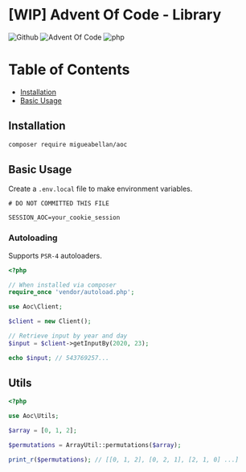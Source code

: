 # [WIP] Advent Of Code - Library

![Github](https://github.com/migueabellan/aoc/workflows/Test/badge.svg)
![Advent Of Code](https://img.shields.io/badge/Advent%20Of%20Code-library-orange?style=flat-square)
![php](https://img.shields.io/github/languages/top/migueabellan/aoc?style=flat-square)

# Table of Contents

- [Installation](#installation)
- [Basic Usage](#basic-usage)

## Installation

```sh
composer require migueabellan/aoc
```

## Basic Usage

Create a `.env.local` file to make environment variables.

```
# DO NOT COMMITTED THIS FILE

SESSION_AOC=your_cookie_session
```

### Autoloading

Supports `PSR-4` autoloaders.

```php
<?php

// When installed via composer
require_once 'vendor/autoload.php';

use Aoc\Client;

$client = new Client();

// Retrieve input by year and day
$input = $client->getInputBy(2020, 23);

echo $input; // 543769257...
```

## Utils

```php
<?php

use Aoc\Utils;

$array = [0, 1, 2];

$permutations = ArrayUtil::permutations($array);

print_r($permutations); // [[0, 1, 2], [0, 2, 1], [2, 1, 0] ...]
```
